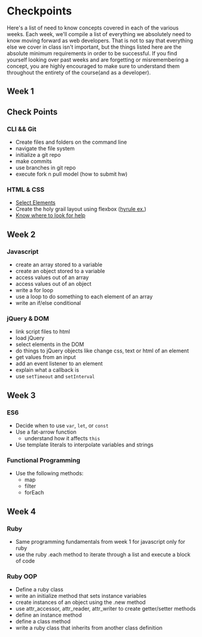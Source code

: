 # Checkpoints

Here's a list of need to know concepts covered in each of the various weeks. Each week, we'll compile a list of everything we absolutely need to know moving forward as web developers. That is not to say that everything else we cover in class isn't important, but the things listed here are the absolute minimum requirements in order to be successful. If you find yourself looking over past weeks and are forgetting or misremembering a concept, you are highly encouraged to make sure to understand them throughout the entirety of the course(and as a developer).

## Week 1

## Check Points

### CLI && Git

- Create files and folders on the command line
- navigate the file system
- initialize a git repo
- make commits
- use branches in git repo
- execute fork n pull model (how to submit hw)

### HTML & CSS

- [Select Elements](https://github.com/ga-wdi-lessons/css-review#selectors)
- Create the holy grail layout using flexbox ([hyrule ex.](https://github.com/ga-wdi-exercises/hyrule_potion_shop))
- [Know where to look for help](https://github.com/ga-wdi-lessons/css-review#further-reading)

## Week 2

### Javascript

- create an array stored to a variable
- create an object stored to a variable
- access values out of an array
- access values out of an object
- write a for loop
- use a loop to do something to each element of an array
- write an if/else conditional

### jQuery & DOM

- link script files to html
- load jQuery
- select elements in the DOM
- do things to jQuery objects like change css, text or html of an element
- get values from an input
- add an event listener to an element
- explain what a callback is
- use `setTimeout` and `setInterval`

## Week 3

### ES6

- Decide when to use `var`, `let`, or `const`
- Use a fat-arrow function
  - understand how it affects `this`
- Use template literals to interpolate variables and strings

### Functional Programming

- Use the following methods:
  - map
  - filter
  - forEach
  
## Week 4

### Ruby

- Same programming fundamentals from week 1 for javascript only for ruby
- use the ruby .each method to iterate through a list and execute a block of code

### Ruby OOP

- Define a ruby class
- write an initialize method that sets instance variables
- create instances of an object using the .new method
- use attr_accessor, attr_reader, attr_writer to create getter/setter methods
- define an instance method
- define a class method
- write a ruby class that inherits from another class definition
